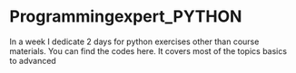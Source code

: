 # Programmingexpert_PYTHON

In a week I dedicate 2 days for python exercises other than course materials.
You can find the codes here. It covers most of the topics basics to advanced
